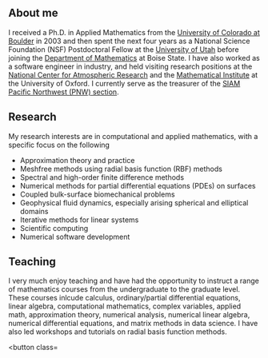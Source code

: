 
## About me
I received a Ph.D. in Applied Mathematics from the [University of Colorado at Boulder](https://www.colorado.edu/amath/) in 2003 and then spent the next four years as a National Science Foundation (NSF) Postdoctoral Fellow at the [University of Utah](https://www.math.utah.edu/) before joining the [Department of Mathematics](https://math.boisestate.edu) at Boise State. I have also worked as a software engineer in industry, and held visiting research positions at the [National Center for Atmospheric Research](https://ncar.ucar.edu/) and the [Mathematical Institute](https://www.maths.ox.ac.uk/) at the University of Oxford. I currently serve as the treasurer of the [SIAM Pacific Northwest (PNW) section](https://sites.google.com/site/siampnwsection/home).<br>

## Research
My research interests are in computational and applied mathematics, with a specific focus on the following
* Approximation theory and practice
* Meshfree methods using radial basis function (RBF) methods
* Spectral and high-order finite difference methods
* Numerical methods for partial differential equations (PDEs) on surfaces
* Coupled bulk-surface biomechanical problems
* Geophysical fluid dynamics, especially arising spherical and elliptical domains
* Iterative methods for linear systems
* Scientific computing
* Numerical software development

## Teaching
I very much enjoy teaching and have had the opportunity to instruct a range of mathematics courses from the undergraduate to the graduate level.  These courses inlcude calculus, ordinary/partial differential equations, linear algebra, computational mathematics, complex variables, applied math, approximation theory, numerical analysis, numerical linear algebra, numerical differential equations, and matrix methods in data science.  I have also led workshops and tutorials on radial basis function methods.

<button class=